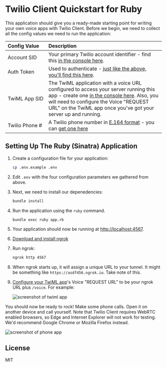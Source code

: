 # Twilio Client Quickstart for Ruby

This application should give you a ready-made starting point for writing your
own voice apps with Twilio Client. Before we begin, we need to collect
all the config values we need to run the application:

| Config&nbsp;Value  | Description |
| :-------------  |:------------- |
Account&nbsp;SID | Your primary Twilio account identifier - find this [in the console here](https://www.twilio.com/console).
Auth&nbsp;Token | Used to authenticate - [just like the above, you'll find this here](https://www.twilio.com/console).
TwiML&nbsp;App&nbsp;SID | The TwiML application with a voice URL configured to access your server running this app - create one [in the console here](https://www.twilio.com//console/phone-numbers/dev-tools/twiml-apps). Also, you will need to configure the Voice "REQUEST URL" on the TwiML app once you've got your server up and running.
Twilio&nbsp;Phone&nbsp;# | A Twilio phone number in [E.164 format](https://en.wikipedia.org/wiki/E.164) - you can [get one here](https://www.twilio.com/console/phone-numbers/incoming)

## Setting Up The Ruby (Sinatra) Application

1. Create a configuration file for your application:

    ```bash
    cp .env.example .env
    ```

2. Edit `.env` with the four configuration parameters we gathered from above.

3. Next, we need to install our depenedencies:

    ```bash
    bundle install
    ```

4. Run the application using the `ruby` command.

    ```bash
    bundle exec ruby app.rb
    ```

5. Your application should now be running at [http://localhost:4567](http://localhost:4567). 

6. [Download and install ngrok](https://ngrok.com/download)

7. Run ngrok:

    ```bash
    ngrok http 4567
    ```

8. When ngrok starts up, it will assign a unique URL to your tunnel.
It might be something like `https://asdf456.ngrok.io`. Take note of this.

9. [Configure your TwiML app](https://www.twilio.com//console/phone-numbers/dev-tools/twiml-apps)'s
Voice "REQUEST URL" to be your ngrok URL plus `/voice`. For example:

    ![screenshot of twiml app](https://s3.amazonaws.com/com.twilio.prod.twilio-docs/images/TwilioClientRequestUrl.original.png)

You should now be ready to rock! Make some phone calls.
Open it on another device and call yourself. Note that Twilio Client requires
WebRTC enabled browsers, so Edge and Internet Explorer will not work for testing.
We'd recommend Google Chrome or Mozilla Firefox instead.

![screenshot of phone app](https://s3.amazonaws.com/com.twilio.prod.twilio-docs/images/TwilioClientQuickstart.original.png)

## License

MIT

